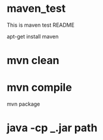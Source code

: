 # maven_test
This is maven test README

apt-get install maven 
# mvn clean 
# mvn compile 
mvn package 
# java -cp _.jar path 